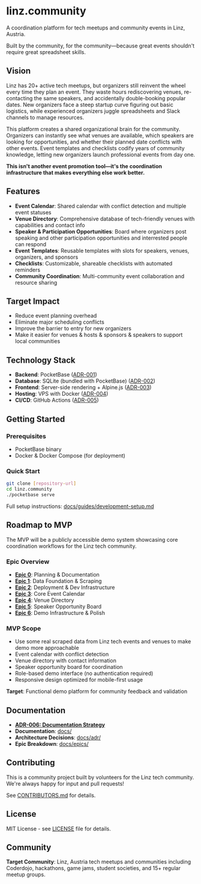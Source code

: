 # linz.community

A coordination platform for tech meetups and community events in Linz, Austria.

Built by the community, for the community—because great events shouldn't require great spreadsheet skills.

## Vision

Linz has 20+ active tech meetups, but organizers still reinvent the wheel every time they plan an event. They waste hours rediscovering venues, re-contacting the same speakers, and accidentally double-booking popular dates. New organizers face a steep startup curve figuring out basic logistics, while experienced organizers juggle spreadsheets and Slack channels to manage resources.

This platform creates a shared organizational brain for the community. Organizers can instantly see what venues are available, which speakers are looking for opportunities, and whether their planned date conflicts with other events. Event templates and checklists codify years of community knowledge, letting new organizers launch professional events from day one.

**This isn't another event promotion tool—it's the coordination infrastructure that makes everything else work better.**

## Features

- **Event Calendar**: Shared calendar with conflict detection and multiple event statuses
- **Venue Directory**: Comprehensive database of tech-friendly venues with capabilities and contact info
- **Speaker & Participation Opportunities**: Board where organizers post speaking and other participation opportunities and interrested people can respond
- **Event Templates**: Reusable templates with slots for speakers, venues, organizers, and sponsors
- **Checklists**: Customizable, shareable checklists with automated reminders
- **Community Coordination**: Multi-community event collaboration and resource sharing

## Target Impact

- Reduce event planning overhead
- Eliminate major scheduling conflicts
- Improve the barrier to entry for new organizers
- Make it easier for venues & hosts & sponsors & speakers to support local communities

## Technology Stack

- **Backend**: PocketBase ([ADR-001](docs/adr/adr001-backend-technology.md))
- **Database**: SQLite (bundled with PocketBase) ([ADR-002](docs/adr/adr002-database-technology.md))
- **Frontend**: Server-side rendering + Alpine.js ([ADR-003](docs/adr/adr003-frontend-approach.md))
- **Hosting**: VPS with Docker ([ADR-004](docs/adr/adr004-hosting-deployment.md))
- **CI/CD**: GitHub Actions ([ADR-005](docs/adr/adr005-cicd-code-hosting.md))

## Getting Started

### Prerequisites
- PocketBase binary
- Docker & Docker Compose (for deployment)

### Quick Start
```bash
git clone [repository-url]
cd linz.community
./pocketbase serve
```

Full setup instructions: [docs/guides/development-setup.md](docs/guides/development-setup.md)

## Roadmap to MVP

The MVP will be a publicly accessible demo system showcasing core coordination workflows for the Linz tech community.

### Epic Overview
- **[Epic 0](docs/epics/epic0-planning-documentation.md)**: Planning & Documentation  
- **[Epic 1](docs/epics/epic1-data-foundation-scraping.md)**: Data Foundation & Scraping
- **[Epic 2](docs/epics/epic2-deployment-infrastructure.md)**: Deployment & Dev Infrastructure  
- **[Epic 3](docs/epics/epic3-core-event-calendar.md)**: Core Event Calendar
- **[Epic 4](docs/epics/epic4-venue-directory.md)**: Venue Directory
- **[Epic 5](docs/epics/epic5-speaker-opportunity-board.md)**: Speaker Opportunity Board
- **[Epic 6](docs/epics/epic6-demo-infrastructure-polish.md)**: Demo Infrastructure & Polish

### MVP Scope
- Use some real scraped data from Linz tech events and venues to make demo more approachable
- Event calendar with conflict detection
- Venue directory with contact information
- Speaker opportunity board for coordination
- Role-based demo interface (no authentication required)
- Responsive design optimized for mobile-first usage

**Target**: Functional demo platform for community feedback and validation

## Documentation

- [**ADR-006: Documentation Strategy**](docs/adr/adr006-documentation-strategy.md)
- **Documentation**: [docs/](docs/)
- **Architecture Decisions**: [docs/adr/](docs/adr/)
- **Epic Breakdown**: [docs/epics/](docs/epics/)

## Contributing

This is a community project built by volunteers for the Linz tech community. We're always happy for input and pull requests!

See [CONTRIBUTORS.md](CONTRIBUTORS.md) for details.

## License

MIT License - see [LICENSE](LICENSE) file for details.

## Community

**Target Community**: Linz, Austria tech meetups and communities including Coderdojo, hackathons, game jams, student societies, and 15+ regular meetup groups.

